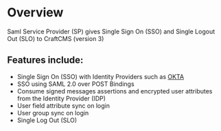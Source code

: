 # Overview

Saml Service Provider (SP) gives Single Sign On (SSO) and Single Logout Out (SLO) to CraftCMS (version 3)

## Features include:
* Single Sign On (SSO) with Identity Providers such as [OKTA](https://www.okta.com/)
* SSO using SAML 2.0 over POST Bindings
* Consume signed messages assertions and encrypted user attributes from the 
Identity Provider (IDP)
* User field attribute sync on login
* User group sync on login 
* Single Log Out (SLO)